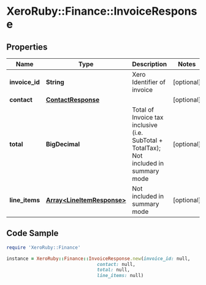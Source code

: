 # XeroRuby::Finance::InvoiceResponse

## Properties

Name | Type | Description | Notes
------------ | ------------- | ------------- | -------------
**invoice_id** | **String** | Xero Identifier of invoice | [optional] 
**contact** | [**ContactResponse**](ContactResponse.md) |  | [optional] 
**total** | **BigDecimal** | Total of Invoice tax inclusive (i.e. SubTotal + TotalTax); Not included in summary mode | [optional] 
**line_items** | [**Array&lt;LineItemResponse&gt;**](LineItemResponse.md) | Not included in summary mode | [optional] 

## Code Sample

```ruby
require 'XeroRuby::Finance'

instance = XeroRuby::Finance::InvoiceResponse.new(invoice_id: null,
                                 contact: null,
                                 total: null,
                                 line_items: null)
```


